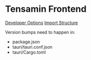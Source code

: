 # Tensamin Frontend

[Developer Options](https://docs.tensamin.net/components/frontend/dev-options/)
[Import Structure](https://docs.tensamin.net/components/frontend/import/)

Version bumps need to happen in:
- package.json
- tauri/tauri.conf.json
- tauri/Cargo.toml
